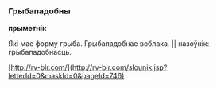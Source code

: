 ### Грыбападобны
**прыметнік**

Які мае форму грыба. Грыбападобнае воблака. || назоўнік: грыбападобнасць.

<a rel="author">[http://rv-blr.com/](http://rv-blr.com/slounik.jsp?letterId=0&maskId=0&pageId=746)</a>
